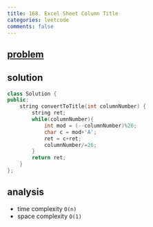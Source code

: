 ```yaml
---
title: 168. Excel Sheet Column Title
categories: leetcode
comments: false
---
```


## [problem](https://leetcode.com/problems/excel-sheet-column-title/)

## solution

```c++
class Solution {
public:
    string convertToTitle(int columnNumber) {
        string ret;
        while(columnNumber){
            int mod = (--columnNumber)%26;
            char c = mod+'A';
            ret = c+ret;
            columnNumber/=26;
        }
        return ret;
    }
};
```
## analysis
- time complexity `O(n)`
- space complexity `O(1)`